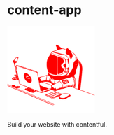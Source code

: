 # content-app

<img src="logo.svg" alt="Logo" width="200" />


Build your website with contentful. 
